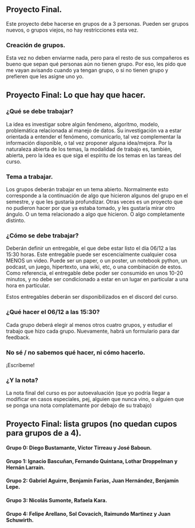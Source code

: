 ## Proyecto Final. 

Este proyecto debe hacerse en grupos de a 3 personas. Pueden ser grupos nuevos, o grupos viejos, no hay restricciones esta vez. 

### Creación de grupos. 

Esta vez no deben enviarme nada, pero para el resto de sus compañeros es bueno que sepan qué personas aún no tienen grupo. Por eso, les pido que me vayan avisando cuando ya tengan grupo, o si no tienen grupo y prefieren que les asigne uno yo. 


## Proyecto Final: Lo que hay que hacer. 

### ¿Qué se debe trabajar?

La idea es investigar sobre algún fenómeno, algoritmo, modelo, problemática relacionada al manejo de datos. Su investigación va a estar orientada a entender el fenómeno, comunicarlo, tal vez complementar la información disponible, o tal vez proponer alguna idea/mejora. 
Por la naturaleza abierta de los temas, la modalidad de trabajo es, también, abierta, pero la idea es que siga el espíritu de los temas en las tareas del curso. 

### Tema a trabajar. 

Los grupos deberán trabajar en un tema abierto. Normalmente esto corresponde a la continuación de algo que hicieron algunos del grupo en el semestre, y que les gustaría profundizar. Otras veces es un proyecto que no pudieron hacer por que ya estaba tomado, y les gustaría mirar otro ángulo. O un tema relacionado a algo que hicieron. O algo completamente distinto. 

### ¿Cómo se debe trabajar?

Deberán definir un entregable, el que debe estar listo el día 06/12 a las 15:30 horas. Este entregable puede ser escencialmente cualquier cosa MENOS un video. 
Puede ser un paper, o un poster, un notebook python, un podcast, un juego, hipertexto, una wiki, etc, o una combinación de estos. Como referencia, el entregable debe poder ser consumido en unos 10-20 minutos, y no debe ser condicionado a estar en un lugar en particular a una hora en particular. 

Estos entregables deberán ser disponibilizados en el discord del curso. 

### ¿Qué hacer el 06/12 a las 15:30? 

Cada grupo deberá elegir al menos otros cuatro grupos, y estudiar el trabajo que hizo cada grupo. Nuevamente, habrá un formulario para dar feedback. 

### No sé / no sabemos qué hacer, ni cómo hacerlo.

¡Escríbeme! 

### ¿Y la nota? 

La nota final del curso es por autoevaluación (que yo podría llegar a modificar en casos especiales, pej, alguien que nunca vino, o alguien que se ponga una nota complatemante por debajo de su trabajo)

## Proyecto Final: lista grupos (no quedan cupos para grupos de a 4). 

#### Grupo 0: Diego Bustamante, Víctor Tirreau y José Baboun.

#### Grupo 1: Ignacio Bascuñan, Fernando Quintana, Lothar Droppelman y Hernán Larraín. 

#### Grupo 2: Gabriel Aguirre, Benjamín Farías, Juan Hernández, Benjamín Lepe.

#### Grupo 3: Nicolás Sumonte, Rafaela Kara. 

#### Grupo 4:  Felipe Arellano, Sol Covacich, Raimundo Martinez y Juan Schuwirth.




